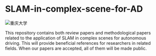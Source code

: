 # SLAM-in-complex-scene-for-AD
![重庆大学](https://github.com/user-attachments/assets/f3e694ca-bafd-48b5-a4cd-93a0c7acd57e)

This repository contains both review papers and methodological papers related to the application of SLAM in complex scenes for autonomous driving.
This will provide beneficial references for researchers in related fields. When our papers are accepted, all of them will be made public.
